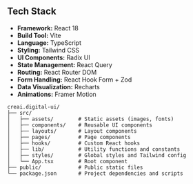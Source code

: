 ## Tech Stack

- **Framework:** React 18
- **Build Tool:** Vite
- **Language:** TypeScript
- **Styling:** Tailwind CSS
- **UI Components:** Radix UI
- **State Management:** React Query
- **Routing:** React Router DOM
- **Form Handling:** React Hook Form + Zod
- **Data Visualization:** Recharts
- **Animations:** Framer Motion

```
creai.digital-ui/
├── src/
│   ├── assets/        # Static assets (images, fonts)
│   ├── components/    # Reusable UI components
│   ├── layouts/       # Layout components
│   ├── pages/         # Page components
│   ├── hooks/         # Custom React hooks
│   ├── lib/           # Utility functions and constants
│   ├── styles/        # Global styles and Tailwind config
│   └── App.tsx        # Root component
├── public/            # Public static files
└── package.json       # Project dependencies and scripts
```